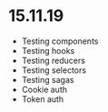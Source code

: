 # 15.11.19

* Testing components
* Testing hooks
* Testing reducers
* Testing selectors
* Testing sagas
* Cookie auth
* Token auth